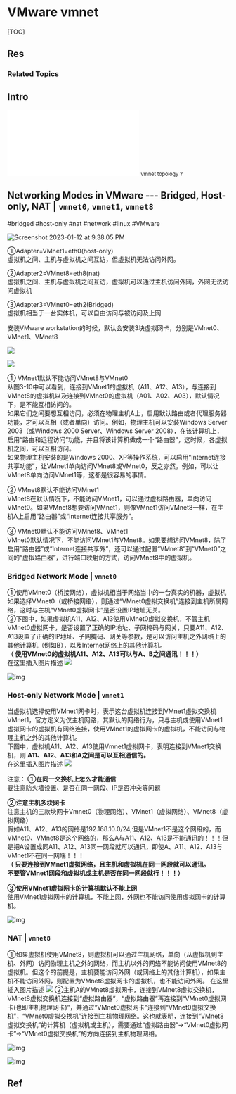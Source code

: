 # VMware vmnet

[TOC]



## Res
### Related Topics



## Intro
![vmnet.excalidraw | 800](../../../../../../../Assets/Illustrations/Computer%20System/vmnet.excalidraw.md)
<small>vmnet topology ?</small>



## Networking Modes in VMware --- Bridged, Host-only, NAT | `vmnet0`, `vmnet1`, `vmnet8`
#bridged #host-only #nat #network #linux #VMware 

![Screenshot 2023-01-12 at 9.38.05 PM](../../../../../../../Assets/Pics/Screenshot%202023-01-12%20at%209.38.05%20PM.png)

①Adapter=VMnet1=eth0(host-only)  
虚拟机之间、主机与虚拟机之间互访，但虚拟机无法访问外网。  

②Adapter2=VMnet8=eth8(nat)  
虚拟机之间、主机与虚拟机之间互访，虚拟机可以通过主机访问外网，外网无法访问虚拟机 

③Adapter3=VMnet0=eth2(Bridged)  
虚拟机相当于一台实体机，可以自由访问与被访问及上网

安装VMware workstation的时候，默认会安装3块虚拟网卡，分别是VMnet0、VMnet1、VMnet8

![](../../../../../../../Assets/Pics/Pasted%20image%2020240321165532.png)

![](../../../../../../../Assets/Pics/Pasted%20image%2020240321170141.png)

① VMnet1默认不能访问VMnet8与VMnet0  
从图3-10中可以看到，连接到VMnet1的虚拟机（A11、A12、A13），与连接到VMnet8的虚拟机以及连接到VMnet0的虚拟机（A01、A02、A03），默认情况下，是不能互相访问的。  
如果它们之间要想互相访问，必须在物理主机A上，启用默认路由或者代理服务器功能，才可以互相（或者单向）访问。例如，物理主机可以安装Windows Server 2003（或Windows 2000 Server、Windows Server 2008），在该计算机上，启用“路由和远程访问”功能，并且将该计算机做成一个“路由器”，这时候，各虚拟机之间，可以互相访问。  
如果物理主机安装的是Windows 2000、XP等操作系统，可以启用“Internet连接共享功能”，让VMnet1单向访问VMnet8或VMnet0，反之亦然。例如，可以让VMnet8单向访问VMnet1等，这都是很容易的事情。

② VMnet8默认不能访问VMnet1  
VMnet8在默认情况下，不能访问VMnet1，可以通过虚拟路由器，单向访问VMnet0。如果VMnet8想要访问VMnet1，则像VMnet1访问VMnet8一样，在主机A上启用“路由器”或“Internet连接共享服务”。

③ VMnet0默认不能访问VMnet8、VMnet1  
VMnet0默认情况下，不能访问VMnet1与VMnet8。如果要想访问VMnet8，除了启用“路由器”或“Internet连接共享外”，还可以通过配置“VMnet8”到“VMnet0”之间的“虚拟路由器”，进行端口映射的方式，访问VMnet8中的虚拟机。

### Bridged Network Mode | `vmnet0`
①使用VMnet0（桥接网络），虚拟机相当于网络当中的一台真实的机器，虚拟机如果选择VMnet0（或桥接网络），则通过“VMnet0虚拟交换机”连接到主机所属网络，这时与主机“VMnet0虚拟网卡”是否设置IP地址无关。  
②下图中，如果虚拟机A11、A12、A13使用VMnet0虚拟交换机，不管主机VMnet0虚拟网卡，是否设置了正确的IP地址、子网掩码与网关，只要A11、A12、A13设置了正确的IP地址、子网掩码、网关等参数，是可以访问主机之外网络上的其他计算机（例如B），以及Internet网络上的其他计算机。  
**（ 使用VMnet0的虚拟机A11、A12、A13可以与A、B之间通讯！！！）**  
在这里插入图片描述
![](../../../../../../../Assets/Pics/Pasted%20image%2020240321170052.png)

![img](../../../../../../../Assets/Pics/1620.png)


### Host-only Network Mode | `vmnet1`
当虚拟机选择使用VMnet1网卡时，表示这台虚拟机连接到VMnet1虚拟交换机  
VMnet1，官方定义为仅主机网路，其默认的网络行为，只与主机或使用VMnet1虚拟网卡的虚拟机有网络连接，使用VMnet1的虚拟网卡的虚拟机，不能访问与物理主机之外的其他计算机。  
下图中，虚拟机A11、A12、A13使用Vmnet1虚拟网卡，表明连接到VMnet1交换机，则 **A11、A12、A13和A之间是可以互相通信的。**  
在这里插入图片描述
![](../../../../../../../Assets/Pics/Pasted%20image%2020240321165947.png)

注意：
**①在同一交换机上怎么才能通信**  
要注意防火墙设置、是否在同一网段、IP是否冲突等问题

**②注意主机多块网卡**  
注意主机的三款块网卡Vmnet0（物理网络）、VMnet1（虚拟网络）、VMnet8（虚拟网络）  
假如A11、A12、A13的网络是192.168.10.0/24,但是VMnet1不是这个网段的，而VMnet0、VMnet8是这个网络的，那么A与A11、A12、A13是不能通讯的！！！但是把A设置成同A11、A12、A13同一网段就可以通讯，即使A、A11、A12、A13与VMnet1不在同一网端！！！  
**（ 只要连接到VMnet1虚拟网络，且主机和虚拟机在同一网段就可以通讯。  
不要管VMnet1网段和虚拟机或主机是否在同一网段就行！！！）**

**③使用VMnet1虚拟网卡的计算机默认不能上网**  
使用VMnet1虚拟网卡的计算机，不能上网，外网也不能访问使用虚拟网卡的计算机。

![img](../../../../../../../Assets/Pics/1620-20230112213519191.png)


### NAT | `vmnet8`
①如果虚拟机使用VMnet8，则虚拟机可以通过主机网络，单向（从虚拟机到主机、外网）访问物理主机之外的网络，而主机以外的网络不能访问使用VMnet8的虚拟机。但这个的前提是，主机要能访问外网（或网络上的其他计算机），如果主机不能访问外网，则配置为VMnet8虚拟网卡的虚拟机，也不能访问外网。 
在这里插入图片描述
![](../../../../../../../Assets/Pics/Pasted%20image%2020240321170107.png)
②主机A的VMnet8虚拟网卡，连接到VMnet8虚拟交换机，VMnet8虚拟交换机连接到“虚拟路由器”，“虚拟路由器”再连接到“VMnet0虚拟网卡(也即主机物理网卡)”，并通过“VMnet0虚拟网卡”连接到“VMnet0虚拟交换机”，“VMnet0虚拟交换机”连接到主机物理网络。这也就表明，连接到“VMnet8虚拟交换机”的计算机（虚拟机或主机），需要通过“虚拟路由器”→“VMnet0虚拟网卡”→“VMnet0虚拟交换机”的方向连接到主机物理网络。

![img](../../../../../../../Assets/Pics/1620-20230112213526905.png)

![img](../../../../../../../Assets/Pics/1620-20230112213609530.png)



## Ref
[vmware的vmnet-概念的解说]: https://developer.aliyun.com/article/494310
[👍  vmware中VMnet0、VMnet1、VMnet8是干什么的]: http://t.csdnimg.cn/4HqoQ

[网络配置三种模式对比（桥接模式，主机模式，网络地址转换）]: https://cloud.tencent.com/developer/article/1184666

[Linux虚拟机VMnet8连接外网（详细）| CSDN]: https://blog.csdn.net/RealityMan/article/details/99696084?fromshare=blogdetail

[👍 VMware虚拟机网络配置-NAT篇 - Long的文章 - 知乎]: https://zhuanlan.zhihu.com/p/130984945
